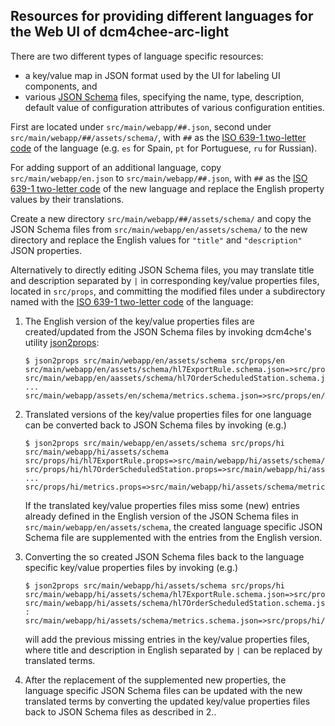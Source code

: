 ## Resources for providing different languages for the Web UI of dcm4chee-arc-light

There are two different types of language specific resources:
- a key/value map in JSON format used by the UI for labeling UI components, and
- various [JSON Schema](https://json-schema.org/) files, specifying the name, type, description, default value
  of configuration attributes of various configuration entities.

First are located under `src/main/webapp/##.json`, second under `src/main/webapp/##/assets/schema/`,
with `##` as the [ISO 639-1 two-letter code](https://en.wikipedia.org/wiki/List_of_ISO_639-1_codes)
of the language (e.g. `es` for Spain, `pt` for Portuguese, `ru` for Russian). 

For adding support of an additional language, copy `src/main/webapp/en.json` to `src/main/webapp/##.json`,
with `##` as the [ISO 639-1 two-letter code](https://en.wikipedia.org/wiki/List_of_ISO_639-1_codes) of the new
language and replace the English property values by their translations.

Create a new directory `src/main/webapp/##/assets/schema/` and copy the JSON Schema files from `src/main/webapp/en/assets/schema/`
to the new directory and replace the English values for `"title"` and `"description"` JSON properties.

Alternatively to directly editing JSON Schema files, you may translate title and description separated by `|` in
corresponding key/value properties files, located in `src/props`, and committing the modified files under a
subdirectory named with the [ISO 639-1 two-letter code](https://en.wikipedia.org/wiki/List_of_ISO_639-1_codes)
of the language:

1. The English version of the key/value properties files are created/updated from the JSON Schema files by invoking
dcm4che's utility [json2props](https://github.com/dcm4che/dcm4che/tree/master/dcm4che-tool/dcm4che-tool-json2props):
   ```
   $ json2props src/main/webapp/en/assets/schema src/props/en
   src/main/webapp/en/assets/schema/hl7ExportRule.schema.json=>src/props/en/hl7ExportRule.props
   src/main/webapp/en/aassets/schema/hl7OrderScheduledStation.schema.json=>src/props/en/hl7OrderScheduledStation.props
   ...
   src/main/webapp/assets/en/schema/metrics.schema.json=>src/props/en/metrics.props
   ```

2. Translated versions of the key/value properties files for one language can be converted back to JSON Schema files by
invoking (e.g.)
   ```
   $ json2props src/main/webapp/en/assets/schema src/props/hi src/main/webapp/hi/assets/schema
   src/props/hi/hl7ExportRule.props=>src/main/webapp/hi/assets/schema/hl7ExportRule.schema.json
   src/props/hi/hl7OrderScheduledStation.props=>src/main/webapp/hi/assets/schema/hl7OrderScheduledStation.schema.json
   ...
   src/props/hi/metrics.props=>src/main/webapp/hi/assets/schema/metrics.schema.json
   ```
   
   If the translated key/value properties files miss some (new) entries already defined in the English version of the
   JSON Schema files in `src/main/webapp/en/assets/schema`, the created language specific JSON Schema file are supplemented
   with the entries from the English version.

3. Converting the so created JSON Schema files back to the language specific key/value properties files by invoking (e.g.) 
   ```
   $ json2props src/main/webapp/hi/assets/schema src/props/hi
   src/main/webapp/hi/assets/schema/hl7ExportRule.schema.json=>src/props/hi/hl7ExportRule.props
   src/main/webapp/hi/assets/schema/hl7OrderScheduledStation.schema.json=>src/props/hi/hl7OrderScheduledStation.props
   :
   src/main/webapp/hi/assets/schema/metrics.schema.json=>src/props/hi/metrics.props
   ```
   will add the previous missing entries in the key/value properties files, where title and description in English
   separated by `|` can be replaced by translated terms.

4. After the replacement of the supplemented new properties, the language specific JSON Schema files can be updated with
the new translated terms by converting the updated key/value properties files back to JSON Schema files as described in 2..
    


